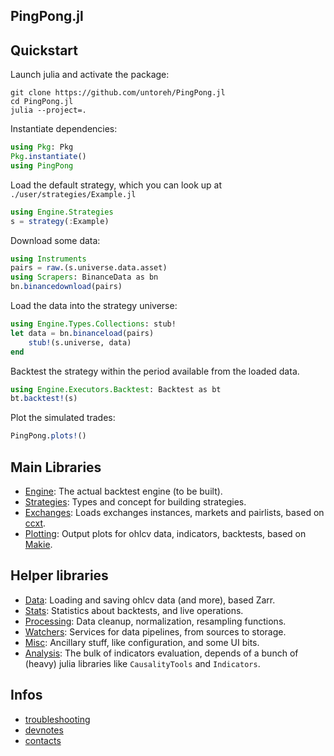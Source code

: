 ## PingPong.jl

## Quickstart

Launch julia and activate the package:

```shell
git clone https://github.com/untoreh/PingPong.jl
cd PingPong.jl
julia --project=.
```

Instantiate dependencies:

```julia
using Pkg: Pkg
Pkg.instantiate()
using PingPong
```

Load the default strategy, which you can look up at `./user/strategies/Example.jl`

```julia
using Engine.Strategies
s = strategy(:Example)
```

Download some data:

```julia
using Instruments
pairs = raw.(s.universe.data.asset)
using Scrapers: BinanceData as bn
bn.binancedownload(pairs)
```

Load the data into the strategy universe:

```julia
using Engine.Types.Collections: stub!
let data = bn.binanceload(pairs)
    stub!(s.universe, data)
end
```

Backtest the strategy within the period available from the loaded data.

```julia
using Engine.Executors.Backtest: Backtest as bt
bt.backtest!(s)
```

Plot the simulated trades:

```julia
PingPong.plots!()

```

## Main Libraries

- [Engine](./engine/engine.md): The actual backtest engine (to be built).
- [Strategies](./strategy.md): Types and concept for building strategies.
- [Exchanges](./exchanges.md): Loads exchanges instances, markets and pairlists, based on [ccxt](https://docs.ccxt.com/en/latest/manual.html).
- [Plotting](./plotting.md): Output plots for ohlcv data, indicators, backtests, based on [Makie](https://github.com/MakieOrg/Makie.jl).

## Helper libraries

- [Data](./data.md): Loading and saving ohlcv data (and more), based Zarr.
- [Stats](./stats.md): Statistics about backtests, and live operations.
- [Processing](./processing.md): Data cleanup, normalization, resampling functions.
- [Watchers](./watchers/watchers.md): Services for data pipelines, from sources to storage.
- [Misc](./misc.md): Ancillary stuff, like configuration, and some UI bits.
- [Analysis](./analysis.md): The bulk of indicators evaluation, depends of a bunch of (heavy) julia libraries like `CausalityTools` and `Indicators`.

## Infos

- [troubleshooting](./troubleshooting.md)
- [devnotes](./devnotes.md)
- [contacts](./contacts.md)
